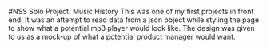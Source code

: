 #NSS Solo Project: Music History
This was one of my first projects in front end. It was an attempt to read data from a json object while styling the page to show what a potential mp3 player would look like. The design was given to us as a mock-up of what a potential product manager would want.

